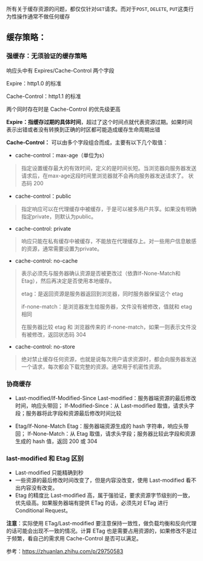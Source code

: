 所有关于缓存资源的问题，都仅仅针对`GET`请求。而对于`POST`, `DELETE`, `PUT`这类行为性操作通常不做任何缓存

## 缓存策略：

### 强缓存：无须验证的缓存策略
响应头中有 Expires/Cache-Control 两个字段

Expire：http1.0 的标准

Cache-Control：http1.1 的标准

两个同时存在时是 Cache-Control 的优先级更高

**Expire：**指缓存过期的**具体时间**，超过了这个时间点就代表资源过期。如果时间表示出错或者没有转换到正确的时区都可能造成缓存生命周期出错

**Cache-Control：** 可以由多个字段组合而成，主要有以下几个取值：
- cache-control：max-age（单位为s）

> 指定设置缓存最大的有效时间，定义的是时间长短。当浏览器向服务器发送请求后，在max-age这段时间里浏览器就不会再向服务器发送请求了。 状态码 200

- cache-control：public

> 指定响应可以在代理缓存中被缓存，于是可以被多用户共享。如果没有明确指定private，则默认为public。

- cache-control:  private

> 响应只能在私有缓存中被缓存，不能放在代理缓存上。对一些用户信息敏感的资源，通常需要设置为private。

- cache-control:  no-cache

> 表示必须先与服务器确认资源是否被更改过（依靠If-None-Match和Etag），然后再决定是否使用本地缓存。
>
> etag：是返回资源是服务器返回到浏览器，同时服务器保留这个 etag
>
> if-none-match：是浏览器发生给服务器，文件没有被修改，值就和 etag 相同
>
> 在服务器比较 etag 和 浏览器传来的 if-none-match，如果一则表示文件没有被修改，返回状态码 304

- cache-control:  no-store

> 绝对禁止缓存任何资源，也就是说每次用户请求资源时，都会向服务器发送一个请求，每次都会下载完整的资源。通常用于机密性资源。

### 协商缓存
- Last-modified/If-Modified-Since
  Last-modified：服务器端资源的最后修改时间，响应头带回；
  If-Modified-Since：从 Last-modified 取值，请求头字段；服务器将此字段和资源最后修改时间比较

- Etag/If-None-Match
  Etag：服务器端资源生成的 hash 字符串，响应头带回；
  If-None-Match：从 Etag 取值，请求头字段；服务器比较此字段和资源生成的 hash 值，返回 200 或 304

### last-modified 和 Etag 区别
- Last-modified 只能精确到秒
- 一些资源的最后修改时间改变了，但是内容没改变，使用 Last-modified 看不出内容没有改变。
- Etag 的精度比 Last-modified 高，属于强验证，要求资源字节级别的一致，优先级高。如果服务器端有提供 ETag 的话，必须先对 ETag 进行 Conditional Request。


**注意**：实际使用 ETag/Last-modified 要注意保持一致性，做负载均衡和反向代理的话可能会出现不一致的情况。计算 ETag 也是需要占用资源的，如果修改不是过于频繁，看自己的需求用 Cache-Control 是否可以满足。


参考：https://zhuanlan.zhihu.com/p/29750583
